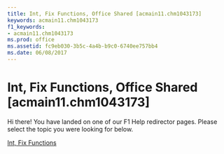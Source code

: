 ```yaml
---
title: Int, Fix Functions, Office Shared [acmain11.chm1043173]
keywords: acmain11.chm1043173
f1_keywords:
- acmain11.chm1043173
ms.prod: office
ms.assetid: fc9eb030-3b5c-4a4b-b9c0-6740ee757bb4
ms.date: 06/08/2017
---
```



# Int, Fix Functions, Office Shared [acmain11.chm1043173]

Hi there! You have landed on one of our F1 Help redirector pages. Please select the topic you were looking for below.

[Int, Fix Functions](http://msdn.microsoft.com/library/32ce40ac-fdf8-bd6d-e7f9-154c480a9602%28Office.15%29.aspx)

